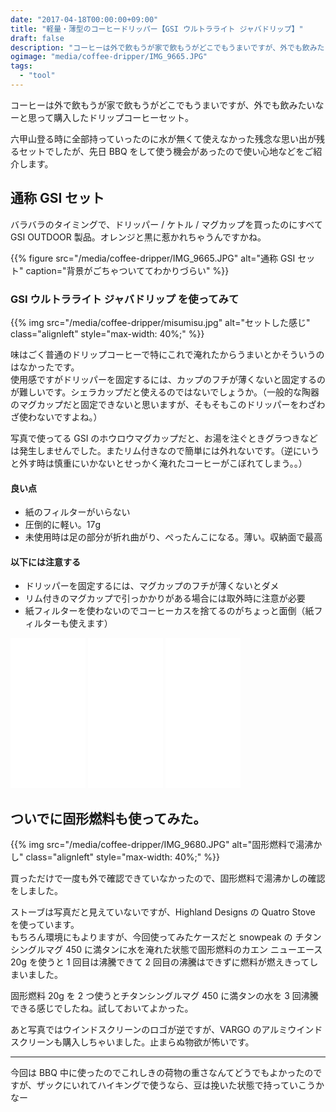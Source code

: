 ```yaml
---
date: "2017-04-18T00:00:00+09:00"
title: "軽量・薄型のコーヒードリッパー【GSI ウルトラライト ジャバドリップ】"
draft: false
description: "コーヒーは外で飲もうが家で飲もうがどこでもうまいですが、外でも飲みたいなーと思って購入したドリップコーヒーセットを使ってみました。"
ogimage: "media/coffee-dripper/IMG_9665.JPG"
tags:
  - "tool"
---
```


<!--more-->

コーヒーは外で飲もうが家で飲もうがどこでもうまいですが、外でも飲みたいなーと思って購入したドリップコーヒーセット。

六甲山登る時に全部持っていったのに水が無くて使えなかった残念な思い出が残るセットでしたが、先日 BBQ をして使う機会があったので使い心地などをご紹介します。

## 通称 GSI セット

バラバラのタイミングで、ドリッパー / ケトル / マグカップを買ったのにすべて GSI OUTDOOR 製品。オレンジと黒に惹かれちゃうんですかね。

{{% figure src="/media/coffee-dripper/IMG_9665.JPG" alt="通称 GSI セット" caption="背景がごちゃついててわかりづらい" %}}

### GSI ウルトラライト ジャバドリップ を使ってみて

{{% img src="/media/coffee-dripper/misumisu.jpg" alt="セットした感じ" class="alignleft" style="max-width: 40%;" %}}

味はごく普通のドリップコーヒーで特にこれで淹れたからうまいとかそういうのはなかったです。  
使用感ですがドリッパーを固定するには、カップのフチが薄くないと固定するのが難しいです。シェラカップだと使えるのではないでしょうか。（一般的な陶器のマグカップだと固定できないと思いますが、そもそもこのドリッパーをわざわざ使わないですよね。）

写真で使ってる GSI のホウロウマグカップだと、お湯を注ぐときグラつきなどは発生しませんでした。またリム付きなので簡単には外れないです。（逆にいうと外す時は慎重にいかないとせっかく淹れたコーヒーがこぼれてしまう。。）

#### 良い点

- 紙のフィルターがいらない
- 圧倒的に軽い。17g
- 未使用時は足の部分が折れ曲がり、ぺったんこになる。薄い。収納面で最高

#### 以下には注意する

- ドリッパーを固定するには、マグカップのフチが薄くないとダメ
- リム付きのマグカップで引っかかりがある場合には取外時に注意が必要
- 紙フィルターを使わないのでコーヒーカスを捨てるのがちょっと面倒（紙フィルターも使えます）

<iframe style="width:120px;height:240px;" marginwidth="0" marginheight="0" scrolling="no" frameborder="0" src="//rcm-fe.amazon-adsystem.com/e/cm?lt1=_blank&bc1=000000&IS2=1&bg1=FFFFFF&fc1=000000&lc1=0000FF&t=hiking-hiking-22&o=9&p=8&l=as4&m=amazon&f=ifr&ref=as_ss_li_til&asins=B003O1SWI4&linkId=f95465ffbaba5c5ec068af8c1b1e553e"></iframe>

<iframe style="width:120px;height:240px;" marginwidth="0" marginheight="0" scrolling="no" frameborder="0" src="//rcm-fe.amazon-adsystem.com/e/cm?lt1=_blank&bc1=000000&IS2=1&bg1=FFFFFF&fc1=000000&lc1=0000FF&t=hiking-hiking-22&o=9&p=8&l=as4&m=amazon&f=ifr&ref=as_ss_li_til&asins=B001HYG5WK&linkId=f0563eb1921a0a0b226e5110621c6557"></iframe>

<iframe style="width:120px;height:240px;" marginwidth="0" marginheight="0" scrolling="no" frameborder="0" src="//rcm-fe.amazon-adsystem.com/e/cm?lt1=_blank&bc1=000000&IS2=1&bg1=FFFFFF&fc1=000000&lc1=0000FF&t=hiking-hiking-22&o=9&p=8&l=as4&m=amazon&f=ifr&ref=as_ss_li_til&asins=B01HPU9Z80&linkId=fe423b3263d368e64a2147d4fc943090"></iframe>

## ついでに固形燃料も使ってみた。

{{% img src="/media/coffee-dripper/IMG_9680.JPG" alt="固形燃料で湯沸かし" class="alignleft" style="max-width: 40%;" %}}

買っただけで一度も外で確認できていなかったので、固形燃料で湯沸かしの確認をしました。

ストーブは写真だと見えていないですが、Highland Designs の Quatro Stove を使っています。  
もちろん環境にもよりますが、今回使ってみたケースだと snowpeak の チタンシングルマグ 450 に満タンに水を淹れた状態で固形燃料のカエン ニューエース 20g を使うと 1 回目は沸騰できて 2 回目の沸騰はできずに燃料が燃えきってしまいました。

固形燃料 20g を 2 つ使うとチタンシングルマグ 450 に満タンの水を 3 回沸騰できる感じでしたね。試しておいてよかった。

あと写真ではウインドスクリーンのロゴが逆ですが、VARGO のアルミウインドスクリーンも購入しちゃいました。止まらぬ物欲が怖いです。

---

今回は BBQ 中に使ったのでこれしきの荷物の重さなんてどうでもよかったのですが、ザックにいれてハイキングで使うなら、豆は挽いた状態で持っていこうかなー
